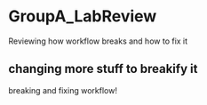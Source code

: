 # GroupA_LabReview
Reviewing how workflow breaks and how to fix it

## changing more stuff to breakify it 
breaking and fixing workflow!